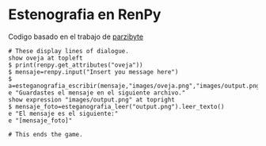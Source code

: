 # Estenografia en RenPy

Codigo basado en el trabajo de [parzibyte](https://github.com/parzibyte/esteganografia-python)

    # These display lines of dialogue.
    show oveja at topleft
    $ print(renpy.get_attributes("oveja"))
    $ mensaje=renpy.input("Insert you message here")
    $ a=esteganografia_escribir(mensaje,"images/oveja.png","images/output.png")
    e "Guardastes el mensaje en el siguiente archivo."
    show expression "images/output.png" at topright
    $ mensaje_foto=esteganografia_leer("output.png").leer_texto()
    e "El mensaje es el siguiente:"
    e "[mensaje_foto]"

    # This ends the game.

